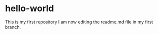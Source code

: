 # hello-world
This is my first repository 
I am now editing the readme.md file in my first branch.


